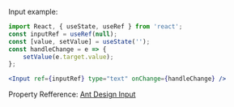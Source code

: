Input example:

```jsx
import React, { useState, useRef } from 'react';
const inputRef = useRef(null);
const [value, setValue] = useState('');
const handleChange = e => {
    setValue(e.target.value);
};

<Input ref={inputRef} type="text" onChange={handleChange} />
```

Property Refference: [Ant Design Input](https://ant.design/components/input/#Input)